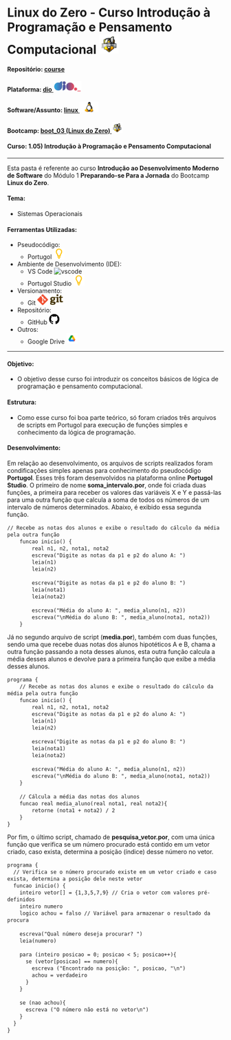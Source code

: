 # Linux do Zero - Curso Introdução à Programação e Pensamento Computacional   <img src="../0-img/logo_boot.png" alt="boot_03" width="auto" height="45">

#### Repositório: [course](../../../../)   
#### Plataforma: <a href="../../../">dio   <img src="../../../../0-outros/logos/plataforma/dio.jpeg" alt="dio" width="auto" height="25"></a>   
#### Software/Assunto: <a href="../../">linux   <img src="../../../../0-outros/logos/software/linux.png" alt="linux" width="auto" height="25"></a>
#### Bootcamp: <a href="../">boot_03 (Linux do Zero)   <img src="../0-img/logo_boot.png" alt="boot_03" width="auto" height="25"></a>
#### Curso: 1.05) Introdução à Programação e Pensamento Computacional
---

Esta pasta é referente ao curso **Introdução ao Desenvolvimento Moderno de Software** do Módulo 1 **Preparando-se Para a Jornada** do Bootcamp **Linux do Zero**.

#### Tema:
- Sistemas Operacionais

#### Ferramentas Utilizadas:
- Pseudocódigo:
  - Portugol <img src="../../../../0-outros/logos/software/portugol.png" alt="portugol" width="auto" height="25">
- Ambiente de Desenvolvimento (IDE):
  - VS Code   <img src="../../../../0-outros/0-outros/logos/software/vscode.png" alt="vscode" width="auto" height="25">
  - Portugol Studio   <img src="../../../../0-outros/logos/software/portugol.png" alt="portugol_studio" width="auto" height="25">
- Versionamento: 
  - Git   <img src="../../../../0-outros/logos/software/git.png" alt="git" width="auto" height="25">
- Repositório:
  - GitHub   <img src="../../../../0-outros/logos/software/github.png" alt="github" width="auto" height="25">
- Outros:
  - Google Drive <img src="../../../../0-outros/logos/software/google_drive.png" alt="google_drive" width="auto" height="25">

---

#### Objetivo:
- O objetivo desse curso foi introduzir os conceitos básicos de lógica de programação e pensamento computacional.

#### Estrutura:
- Como esse curso foi boa parte teórico, só foram criados três arquivos de scripts em Portugol para execução de funções simples e conhecimento da lógica de programação.

#### Desenvolvimento:
Em relação ao desenvolvimento, os arquivos de scripts realizados foram condificações simples apenas para conhecimento do pseudocódigo **Portugol**. Esses três foram desenvolvidos na plataforma online **Portugol Studio**. O primeiro de nome **soma_intervalo.por**, onde foi criada duas funções, a primeira para receber os valores das variáveis X e Y e passá-las para uma outra função que calcula a soma de todos os números de um intervalo de números determinados. Abaixo, é exibido essa segunda função.

```
// Recebe as notas dos alunos e exibe o resultado do cálculo da média pela outra função
	funcao inicio() {
		real n1, n2, nota1, nota2
		escreva("Digite as notas da p1 e p2 do aluno A: ")
		leia(n1)
		leia(n2)
		
		escreva("Digite as notas da p1 e p2 do aluno B: ")
		leia(nota1)
		leia(nota2)
		
		escreva("Média do aluno A: ", media_aluno(n1, n2))
		escreva("\nMédia do aluno B: ", media_aluno(nota1, nota2))
	}
```

Já no segundo arquivo de script (**media.por**), também com duas funções, sendo uma que recebe duas notas dos alunos hipotéticos A e B, chama a outra função passando a nota desses alunos, esta outra função calcula a média desses alunos e devolve para a primeira função que exibe a média desses alunos.

```
programa {
	// Recebe as notas dos alunos e exibe o resultado do cálculo da média pela outra função
	funcao inicio() {
		real n1, n2, nota1, nota2
		escreva("Digite as notas da p1 e p2 do aluno A: ")
		leia(n1)
		leia(n2)
		
		escreva("Digite as notas da p1 e p2 do aluno B: ")
		leia(nota1)
		leia(nota2)
		
		escreva("Média do aluno A: ", media_aluno(n1, n2))
		escreva("\nMédia do aluno B: ", media_aluno(nota1, nota2))
	}

	// Cálcula a média das notas dos alunos
	funcao real media_aluno(real nota1, real nota2){
	    retorne (nota1 + nota2) / 2
	}
}
```

Por fim, o último script, chamado de **pesquisa_vetor.por**, com uma única função que verifica se um número procurado está contido em um vetor criado, caso exista, determina a posição (índice) desse número no vetor.

```
programa {
  // Verifica se o número procurado existe em um vetor criado e caso exista, determina a posição dele neste vetor
  funcao inicio() {
    inteiro vetor[] = {1,3,5,7,9} // Cria o vetor com valores pré-definidos
    inteiro numero
    logico achou = falso // Variável para armazenar o resultado da procura

    escreva("Qual número deseja procurar? ")
    leia(numero)

    para (inteiro posicao = 0; posicao < 5; posicao++){
      se (vetor[posicao] == numero){
        escreva ("Encontrado na posição: ", posicao, "\n")
        achou = verdadeiro
      }
    }
    
    se (nao achou){
      escreva ("O número não está no vetor\n")
    }
  }
}
```